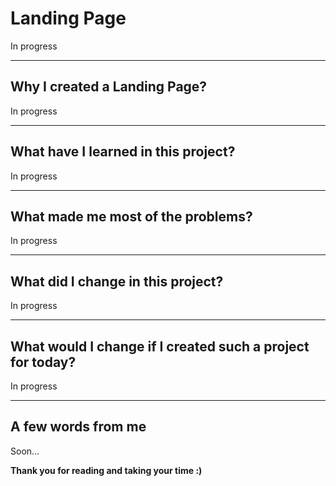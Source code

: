 # Landing Page

In progress

----

## Why I created a Landing Page?

In progress

----

## What have I learned in this project?

In progress

----

## What made me most of the problems?

In progress

----

## What did I change in this project?

In progress

----

## What would I change if I created such a project for today?

In progress

----

## A few words from me

Soon...

**Thank you for reading and taking your time :)**